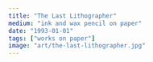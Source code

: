 ```yaml
---
title: "The Last Lithographer"
medium: "ink and wax pencil on paper"
date: "1993-01-01"
tags: ["works on paper"]
image: "art/the-last-lithographer.jpg"
---
```

